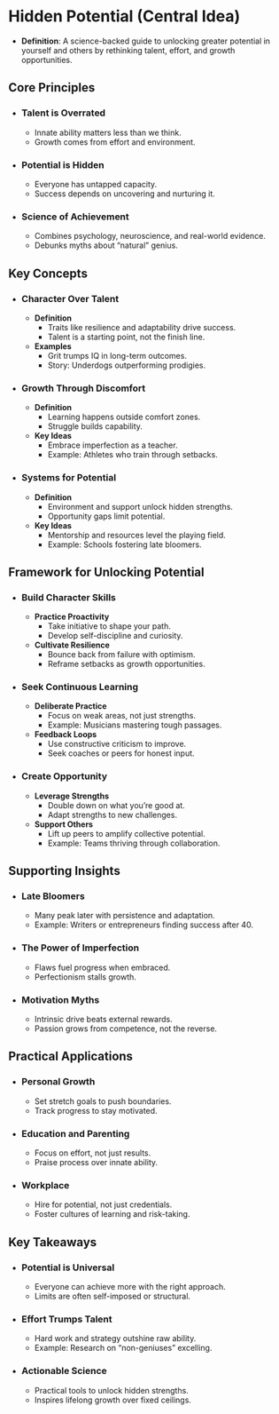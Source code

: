 # Hidden Potential (Central Idea)

- **Definition**: A science-backed guide to unlocking greater potential in yourself and others by rethinking talent, effort, and growth opportunities.

## Core Principles

- ### Talent is Overrated

  - Innate ability matters less than we think.
  - Growth comes from effort and environment.
- ### Potential is Hidden

  - Everyone has untapped capacity.
  - Success depends on uncovering and nurturing it.
- ### Science of Achievement

  - Combines psychology, neuroscience, and real-world evidence.
  - Debunks myths about “natural” genius.

## Key Concepts

- ### Character Over Talent

  - **Definition**
    - Traits like resilience and adaptability drive success.
    - Talent is a starting point, not the finish line.
  - **Examples**
    - Grit trumps IQ in long-term outcomes.
    - Story: Underdogs outperforming prodigies.
- ### Growth Through Discomfort

  - **Definition**
    - Learning happens outside comfort zones.
    - Struggle builds capability.
  - **Key Ideas**
    - Embrace imperfection as a teacher.
    - Example: Athletes who train through setbacks.
- ### Systems for Potential

  - **Definition**
    - Environment and support unlock hidden strengths.
    - Opportunity gaps limit potential.
  - **Key Ideas**
    - Mentorship and resources level the playing field.
    - Example: Schools fostering late bloomers.

## Framework for Unlocking Potential

- ### Build Character Skills

  - **Practice Proactivity**
    - Take initiative to shape your path.
    - Develop self-discipline and curiosity.
  - **Cultivate Resilience**
    - Bounce back from failure with optimism.
    - Reframe setbacks as growth opportunities.
- ### Seek Continuous Learning

  - **Deliberate Practice**
    - Focus on weak areas, not just strengths.
    - Example: Musicians mastering tough passages.
  - **Feedback Loops**
    - Use constructive criticism to improve.
    - Seek coaches or peers for honest input.
- ### Create Opportunity

  - **Leverage Strengths**
    - Double down on what you’re good at.
    - Adapt strengths to new challenges.
  - **Support Others**
    - Lift up peers to amplify collective potential.
    - Example: Teams thriving through collaboration.

## Supporting Insights

- ### Late Bloomers

  - Many peak later with persistence and adaptation.
  - Example: Writers or entrepreneurs finding success after 40.
- ### The Power of Imperfection

  - Flaws fuel progress when embraced.
  - Perfectionism stalls growth.
- ### Motivation Myths

  - Intrinsic drive beats external rewards.
  - Passion grows from competence, not the reverse.

## Practical Applications

- ### Personal Growth

  - Set stretch goals to push boundaries.
  - Track progress to stay motivated.
- ### Education and Parenting

  - Focus on effort, not just results.
  - Praise process over innate ability.
- ### Workplace

  - Hire for potential, not just credentials.
  - Foster cultures of learning and risk-taking.

## Key Takeaways

- ### Potential is Universal

  - Everyone can achieve more with the right approach.
  - Limits are often self-imposed or structural.
- ### Effort Trumps Talent

  - Hard work and strategy outshine raw ability.
  - Example: Research on “non-geniuses” excelling.
- ### Actionable Science

  - Practical tools to unlock hidden strengths.
  - Inspires lifelong growth over fixed ceilings.
